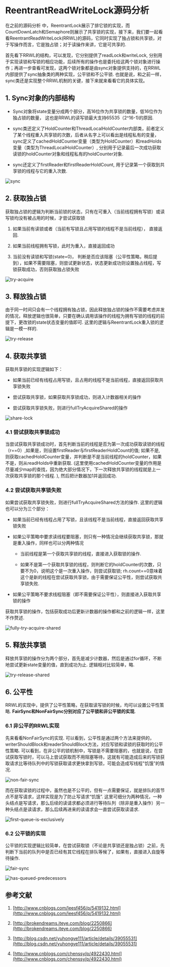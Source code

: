 # ReentrantReadWriteLock源码分析
在之前的源码分析 中，ReentrantLock展示了排它锁的实现，而CountDownLatch和Semaphore则展示了共享锁的实现，接下来，我们要一起看看ReentrantReadWriteLock(RRWL)的源码，它同时实现了独占锁和共享锁，对于写操作而言，它是独占锁；对于读操作来讲，它是可共享的.

首先看下RRWL的结构，可以发现，它分别提供了readLock和writeLock, 分别用于实现读锁和写锁的相应功能，后续所有的操作也是委托给这两个锁对象进行操作；再进一步查看可发现，这两个锁对象都是由sync对象提供支持的，在RRWL内部提供了sync抽象类的两种实现，公平锁和不公平锁. 也就是说，和之前一样，sync类还是实现整个RRWL机制的关键，接下来就来看看它的具体实现。

## 1. Sync对象的内部结构

* Sync对象将state变量分成两个部分，高16位作为共享锁的数量，低16位作为独占锁的数量， 这也是RRWL的读写锁最大支持65535（2^16-1)的原因.

* sync类还定义了HoldCounter和ThreadLocalHoldCounter内部类，前者定义了某个线程重入共享锁的次数，后者从名字上可以看出是线程私有的变量， sync定义了cachedHoldCounter变量（类型为HoldCounter）和readHolds变量（类型为ThreadLocalHoldCounter）, 分别用于记录最后一次成功获取读锁的holdCounter对象和线程私有的holdCounter对象.

* sync还定义了firstReader和firstReaderHoldCount, 用于记录第一个获取到共享锁的线程与它的重入次数.

![sync](https://github.com/Essviv/images/blob/master/sync.jpg?raw=true)

## 2. 获取独占锁

获取独占锁的逻辑为判断当前锁的状态，只有在可重入（当前线程拥有写锁）或读写锁均没有被占用的时候，才尝试获取锁

1. 如果当前有读锁或者（当前有写锁且占用写锁的线程不是当前线程）， 直接返回. 

2. 如果当前线程拥有写锁，此时为重入，直接返回成功

3. 当前没有读锁和写锁(state=0)， 判断是否应该阻塞（公平性策略，稍后提到），如果不需要阻塞，则尝试更新状态，状态更新成功则设置独占线程，写锁获取成功，否则获取独占锁失败

![try-acquire](https://github.com/Essviv/images/blob/master/try-acquire.jpg?raw=true)

## 3. 释放独占锁

由于同一时间只会有一个线程拥有独占锁，因此释放独占锁的操作不需要考虑并发的情况，释放逻辑也很简单，只要在确认调用该操作的线程为拥有写锁的线程的前提下，更改锁的state状态变量的值即可. 这里的逻辑与ReentrantLock重入锁的逻辑是一模一样的.

![try-release](https://github.com/Essviv/images/blob/master/try-release.jpg?raw=true)

## 4. 获取共享锁

获取共享锁的实现逻辑如下：

* 如果当前已经有线程占用写锁，且占用的线程不是当前线程，直接返回获取共享锁失败

* 尝试获取共享锁，如果获取共享锁成功，则进入计数器相关的操作

* 尝试获取共享锁失败，则进行fullTryAcquireShared的操作

![share-lock](https://github.com/Essviv/images/blob/master/share-lock.jpg?raw=true)

### 4.1 尝试获取共享锁成功
当尝试获取共享锁成功时，首先判断当前的线程是否为第一次成功获取读锁的线程（r==0）,如果是，则设置firstReader与firstReaderHoldCount的值; 如果不是, 则获取cachedHoldCounter变量，并判断是不是当前线程的holdCounter，如果不是，则从readHolds中重新获取. (这里使用cachedHoldCounter变量的作用是尽量减少map的查找，因为绝大部分情况下，下一次释放共享锁的线程就是上一次获取共享锁的那个线程. ), 然后把计数器加1并返回成功. 

### 4.2 尝试获取共享锁失败
如果尝试获取共享锁失败，则进行fullTryAcquireShared方法的操作. 这里的逻辑也可以分为三个部分：

* 如果当前已经有线程占用了写锁，且该线程不是当前线程，直接返回获取共享锁失败

* 如果公平策略中要求读线程要阻塞，则只有一种情况会继续获取共享锁，那就是重入操作，同样也可以分两种情况

    * 当前线程是第一个获取共享锁的线程，直接进入获取锁的操作. 

    * 如果不是第一个获取共享锁的线程，则判断它的holdCounter的次数，只要不为0，说明这个是一次重入操作，则尝试获取锁; rh.count==0意味着这个是新的线程在尝试获取共享锁，由于需要保证公平性，则尝试获取共享锁失败.

* 如果公平策略不要求线程阻塞（即不需要保证公平性），则直接进入获取共享锁的操作

获取共享锁的操作，包括获取成功后更新计数器的操作都和之前的逻辑一样，这里不作赘述.

![fully-try-acquire-shared](https://github.com/Essviv/images/blob/master/fully-try-acquire-shared.jpg?raw=true)

## 5. 释放共享锁

释放共享锁的操作分为两个部分，首先是减少计数器，然后是通过for循环，不断地尝试更新state变量的值，直到成功为止. 逻辑相对比较简单，略.

![try-release-shared](https://github.com/Essviv/images/blob/master/try-release-shared.jpg?raw=true)

## 6. 公平性

RRWL的实现中，提供了公平性策略，在获取读写锁的时候，均可以设置公平性策略. **FairSync和NonFairSync分别对应了公平锁和非公平锁的实现**.

### 6.1 非公平的RRWL实现
先来看看NonFairSync的实现. 可以看到，公平性是通过两个方法来提供的，writerShouldBlock和readerShouldBlock方法，对应写锁和读锁的获取时的公平性策略. 可以看到，在非公平的锁机制中，写锁是不需要阻塞的，也就是说，在尝试获取写锁时，可以马上尝试获取而不用阻塞等待，这就有可能造成后来的写锁获取请求比等待队列中的写锁获取请求更快拿到写锁，可能会造成写线程"饥饿”的情况.
 
![non-fair-sync](https://github.com/Essviv/images/blob/master/non-fair-sync.jpg?raw=true)

而在获取读锁的过程中，虽然也是不公平的，但有一点需要保证，就是排队的首节点不是写请求，这样实现是为了防止写请求“饥饿”. 这里可细分为两种情况，一种头结点是写请求，那么后续的读请求都必须进行等待队列（除非是重入操作）另一种头结点是读请求，那么后续再进来的读请求会一直尝试获取读请求.

![first-queue-is-exclusively](https://github.com/Essviv/images/blob/master/first-queue-is-exclusively.jpg?raw=true)

### 6.2 公平锁的实现

公平锁的实现逻辑比较简单，在尝试获取锁（不论是共享锁还是独占锁）之前，先判断下当前的队列中是否已经有其它线程在排队等候了，如果有，直接进入自旋等待操作.

![fair-sync](https://github.com/Essviv/images/blob/master/fair-sync.jpg?raw=true)

![has-queued-predecessors](https://github.com/Essviv/images/blob/master/has-queued-predecessors.jpg?raw=true)

## 参考文献

1. [http://www.cnblogs.com/leesf456/p/5419132.html](http://www.cnblogs.com/leesf456/p/5419132.html) 

2. [http://brokendreams.iteye.com/blog/2250866](http://brokendreams.iteye.com/blog/2250866)

3. [http://blog.csdn.net/yuhongye111/article/details/39055531](http://blog.csdn.net/yuhongye111/article/details/39055531)

4. [http://www.cnblogs.com/chenssy/p/4922430.html](http://www.cnblogs.com/chenssy/p/4922430.html)

 